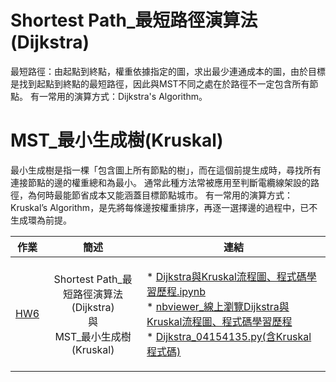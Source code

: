 # Shortest Path_最短路徑演算法(Dijkstra)
最短路徑：由起點到終點，權重依據指定的圖，求出最少連通成本的圖，由於目標是找到起點到終點的最短路徑，因此與MST不同之處在於路徑不一定包含所有節點。 有一常用的演算方式：Dijkstra's Algorithm。


# MST_最小生成樹(Kruskal)
最小生成樹是指一棵「包含圖上所有節點的樹」，而在這個前提生成時，尋找所有連接節點的邊的權重總和為最小。 通常此種方法常被應用至判斷電纜線架設的路徑，為何時最能節省成本又能涵蓋目標節點城市。 有一常用的演算方式：Kruskal’s Algorithm，是先將每條邊按權重排序，再逐一選擇邊的過程中，已不生成環為前提。


|                                 作業                                |                                   簡述                                  |                                                                                                                                                                                                                                                                                                                                          連結                                                                                                                                                                                                                                                                                                                                          |
|:-------------------------------------------------------------------:|:-----------------------------------------------------------------------:|:--------------------------------------------------------------------------------------------------------------------------------------------------------------------------------------------------------------------------------------------------------------------------------------------------------------------------------------------------------------------------------------------------------------------------------------------------------------------------------------------------------------------------------------------------------------------------------------------------------------------------------------------------------------------------------------:|
| [HW6](https://github.com/agying/leetcode-practices/tree/master/HW6) | Shortest Path_最短路徑演算法(Dijkstra)<br>與<br>MST_最小生成樹(Kruskal) | <p align="left">* [Dijkstra與Kruskal流程圖、程式碼學習歷程.ipynb](https://github.com/agying/leetcode-practices/blob/master/HW6/Dijkstra%E8%88%87Kruskal%E6%B5%81%E7%A8%8B%E5%9C%96%E3%80%81%E7%A8%8B%E5%BC%8F%E7%A2%BC%E5%AD%B8%E7%BF%92%E6%AD%B7%E7%A8%8B.ipynb)<br>* [nbviewer_線上瀏覽Dijkstra與Kruskal流程圖、程式碼學習歷程](https://nbviewer.jupyter.org/github/agying/leetcode-practices/blob/master/HW6/Dijkstra%E8%88%87Kruskal%E6%B5%81%E7%A8%8B%E5%9C%96%E3%80%81%E7%A8%8B%E5%BC%8F%E7%A2%BC%E5%AD%B8%E7%BF%92%E6%AD%B7%E7%A8%8B.ipynb)<br>* [Dijkstra_04154135.py(含Kruskal程式碼)](https://github.com/agying/leetcode-practices/blob/master/HW6/Dijkstra_04154135.py)</p> |
